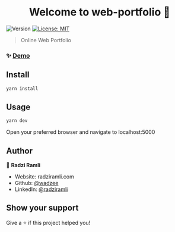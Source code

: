 <h1 align="center">Welcome to web-portfolio 👋</h1>
<p>
  <img alt="Version" src="https://img.shields.io/badge/version-2.0-blue.svg?cacheSeconds=2592000" />
  <a href="#" target="_blank">
    <img alt="License: MIT" src="https://img.shields.io/badge/License-MIT-yellow.svg" />
  </a>
</p>

> Online Web Portfolio

### ✨ [Demo](radziramlil.com)

## Install

```sh
yarn install
```

## Usage

```sh
yarn dev
```

Open your preferred browser and navigate to localhost:5000

## Author

👤 **Radzi Ramli**

* Website: radziramli.com
* Github: [@wadzee](https://github.com/wadzee)
* LinkedIn: [@radziramli](https://linkedin.com/in/radziramli)

## Show your support

Give a ⭐️ if this project helped you!